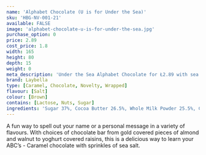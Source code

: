 ```yaml
---
name: 'Alphabet Chocolate (U is for Under the Sea)'
sku: 'HBG-NV-001-21'
available: FALSE
image: 'alphabet-chocolate-u-is-for-under-the-sea.jpg'
purchase_option: 0
price: 2.89
cost_price: 1.8
width: 165
height: 80
depth: 15
weight: 0
meta_description: 'Under the Sea Alphabet Chocolate for Ł2.89 with sea salt and caramel. Traditional sweet treats and more at Humbugs Confectionery Store.'
brand: Laybella
type: [Caramel, Chocolate, Novelty, Wrapped]
flavour: [Salt]
colour: [Brown]
contains: [Lactose, Nuts, Sugar]
ingredients: 'Sugar 37%, Cocoa Butter 26.5%, Whole Milk Powder 25.5%, Cocoa Mass 6.5%, Soy Lecithin 0.5%, Flavouring: Natural Vanilla, Caramelised Sugar, Lactose Emulsifier: Soy Lecithin, (Skimmed Milk Powder, Milk Proteins Sugar, Butter), Salt'
---
```

A fun way to spell out your name or a personal message in a variety of flavours. With choices of chocolate bar from gold covered pieces of almond and walnut to yoghurt covered raisins, this is a delicious way to learn your ABC’s - Caramel chocolate with sprinkles of sea salt.